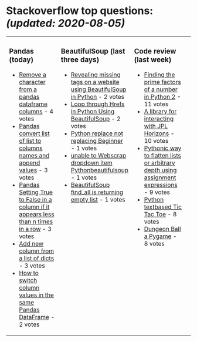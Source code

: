 # Stackoverflow top questions: *(updated: <!-- date starts -->2020-08-05<!-- date ends -->)*

<table><tr><td valign="top" width="33%">

### Pandas (today)
<!-- pandas starts -->
* [Remove a character from a pandas dataframe columns](https://stackoverflow.com/questions/63290372/remove-a-character-from-a-pandas-dataframe-columns) - 4 votes
* [Pandas convert list of list to columns names and append values](https://stackoverflow.com/questions/63289454/pandas-convert-list-of-list-to-columns-names-and-append-values) - 3 votes
* [Pandas Setting True to False in a column if it appears less than n times in a row](https://stackoverflow.com/questions/63280213/pandas-setting-true-to-false-in-a-column-if-it-appears-less-than-n-times-in-a) - 3 votes
* [Add new column from a list of dicts](https://stackoverflow.com/questions/63277786/add-new-column-from-a-list-of-dicts) - 3 votes
* [How to switch column values in the same Pandas DataFrame](https://stackoverflow.com/questions/63291741/how-to-switch-column-values-in-the-same-pandas-dataframe) - 2 votes
<!-- pandas ends -->
</td><td valign="top" width="34%">


### BeautifulSoup (last three days)
<!-- beautifulsoup starts -->
* [Revealing missing tags on a website using BeautifulSoup in Python](https://stackoverflow.com/questions/63280471/revealing-missing-tags-on-a-website-using-beautifulsoup-in-python) - 2 votes
* [Loop through Hrefs in Python Using BeautifulSoup](https://stackoverflow.com/questions/63269263/loop-through-hrefs-in-python-using-beautifulsoup) - 2 votes
* [Python replace not replacing Beginner](https://stackoverflow.com/questions/63274083/python-replace-not-replacing-beginner) - 1 votes
* [unable to Webscrap dropdown item Pythonbeautifulsoup](https://stackoverflow.com/questions/63260136/unable-to-webscrap-dropdown-item-pythonbeautifulsoup) - 1 votes
* [BeautifulSoup find_all is returning empty list](https://stackoverflow.com/questions/63290261/beautifulsoup-find-all-is-returning-empty-list) - 1 votes
<!-- beautifulsoup ends -->
</td><td valign="top" width="34%">


### Сode review (last week)
<!-- python starts -->
* [Finding the prime factors of a number in Python 2](https://codereview.stackexchange.com/questions/247287/finding-the-prime-factors-of-a-number-in-python-2) - 11 votes
* [A library for interacting with JPL Horizons](https://codereview.stackexchange.com/questions/246205/a-library-for-interacting-with-jpl-horizons) - 10 votes
* [Pythonic way to flatten lists or arbitrary depth using assignment expressions](https://codereview.stackexchange.com/questions/246243/pythonic-way-to-flatten-lists-or-arbitrary-depth-using-assignment-expressions) - 9 votes
* [Python textbased Tic Tac Toe](https://codereview.stackexchange.com/questions/247290/python-text-based-tic-tac-toe) - 8 votes
* [Dungeon Ball a Pygame](https://codereview.stackexchange.com/questions/247482/dungeon-ball-a-pygame) - 8 votes
<!-- python ends -->
</td><td valign="top" width="34%">